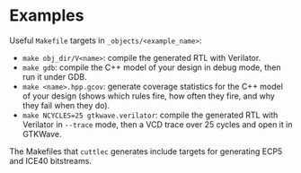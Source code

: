 # Examples
Useful `Makefile` targets in `_objects/<example_name>`:
* `make obj_dir/V<name>`: compile the generated RTL with Verilator.
* `make gdb`: compile the C++ model of your design in debug mode, then run it under GDB.
* `make <name>.hpp.gcov`: generate coverage statistics for the C++ model of your design (shows which rules fire, how often they fire, and why they fail when they do).
* `make NCYCLES=25 gtkwave.verilator`: compile the generated RTL with Verilator in `--trace` mode, then a VCD trace over 25 cycles and open it in GTKWave.

The Makefiles that `cuttlec` generates include targets for generating ECP5 and ICE40 bitstreams.
